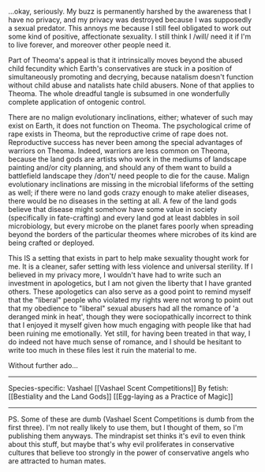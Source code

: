 ...okay, seriously.  My buzz is permanently harshed by the awareness that I have no privacy, and my privacy was destroyed because I was supposedly a sexual predator.  This annoys me because I still feel obligated to work out some kind of positive, affectionate sexuality.  I still think I /will/ need it if I'm to live forever, and moreover other people need it.

Part of Theoma's appeal is that it intrinsically moves beyond the abused child fecundity which Earth's conservatives are stuck in a position of simultaneously promoting and decrying, because natalism doesn't function without child abuse and natalists hate child abusers.  None of that applies to Theoma.  The whole dreadful tangle is subsumed in one wonderfully complete application of ontogenic control.

There are no malign evolutionary inclinations, either; whatever of such may exist on Earth, it does not function on Theoma.  The psychological crime of rape exists in Theoma, but the reproductive crime of rape does not.  Reproductive success has never been among the special advantages of warriors on Theoma.  Indeed, warriors are less common on Theoma, because the land gods are artists who work in the mediums of landscape painting and/or city planning, and should any of them want to build a battlefield landscape they /don't/ need people to die for the cause.  Malign evolutionary inclinations are missing in the microbial lifeforms of the setting as well; if there were no land gods crazy enough to make atelier diseases, there would be no diseases in the setting at all.  A few of the land gods believe that disease might somehow have some value in society (specifically in fate-crafting) and every land god at least dabbles in soil microbiology, but every microbe on the planet fares poorly when spreading beyond the borders of the particular theomes where microbes of its kind are being crafted or deployed.

This IS a setting that exists in part to help make sexuality thought work for me.  It is a cleaner, safer setting with less violence and universal sterility.  If I believed in my privacy more, I wouldn't have had to write such an investment in apologetics, but I am not given the liberty that I have granted others.  These apologetics can also serve as a good point to remind myself that the "liberal" people who violated my rights were not wrong to point out that my obedience to "liberal" sexual abusers had all the romance of 'a deranged mink in heat', though they were sociopathically incorrect to think that I enjoyed it myself given how much engaging with people like that had been ruining me emotionally.  Yet still, for having been treated in that way, I do indeed not have much sense of romance, and I should be hesitant to write too much in these files lest it ruin the material to me.

Without further ado...

---
Species-specific:
	Vashael
		[[Vashael Scent Competitions]]
By fetish:
	[[Bestiality and the Land Gods]]
	[[Egg-laying as a Practice of Magic]]
	
---
PS.  Some of these are dumb (Vashael Scent Competitions is dumb from the first three).  I'm not really likely to use them, but I thought of them, so I'm publishing them anyways.  The mindrapist set thinks it's evil to even think about this stuff, but maybe that's why evil proliferates in conservative cultures that believe too strongly in the power of conservative angels who are attracted to human mates.